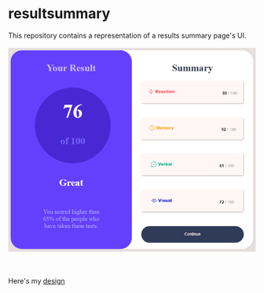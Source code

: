 # resultsummary
This repository contains a representation of a results summary page's UI.
<br> <br>
![alt text](https://github.com/KaburaJ/resultsummary/blob/main/web3.PNG)

<br> <br>
Here's my [design](https://kaburaj.github.io/resultsummary/)
